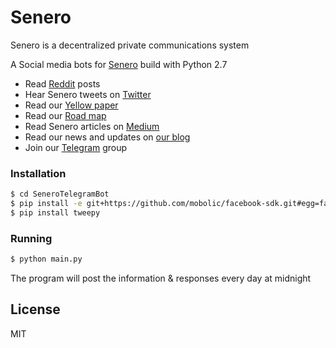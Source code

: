 # Senero
Senero is a decentralized private communications system

A Social media bots for [Senero](http://senero.org/) build with Python 2.7

- Read [Reddit](https://www.reddit.com/r/Senero/) posts
- Hear Senero tweets on [Twitter](https://twitter.com/coinsenero)
- Read our [Yellow paper](http://senero.org/senero.pdf)
- Read our [Road map](https://trello.com/b/aDTYufzK/senero-roadmap)
- Read Senero articles on  [Medium](https://medium.com/@senerocoin)
- Read our news and updates on [our blog](http://senero.org/blog/)
- Join our [Telegram](https://t.me/senero) group


### Installation
```sh
$ cd SeneroTelegramBot
$ pip install -e git+https://github.com/mobolic/facebook-sdk.git#egg=facebook-sdk
$ pip install tweepy
```

### Running
```sh
$ python main.py
```
The program will post the information & responses every day at midnight

License
----

MIT